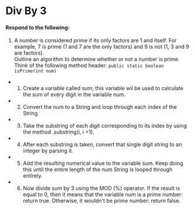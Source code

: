 # Div By 3
#### Respond to the following:

1. A number is considered *prime* if its only factors are 1 and itself. For example, 7 is prime (1 and 7 are the only factors) and 9 is not (1, 3 and 9 are factors).  
Outline an algorithm to determine whether or not a number is prime.  
Think of the following method header:
`public static boolean isPrime(int num)`

  * 1) Create a variable called sum; this variable wil be used to calculate the sum of every digit in the variable num.
  * 2) Convert the num to a String and loop through each index of the String.
  * 3) Take the substring of each digit corresponding to its index by using the method .substring(i, i +1).
  * 4) After each substring is taken, convert that single digit string to an integer by parsing it. 
  * 5) Add the resulting numerical value to the variable sum. Keep doing this until the entire length of the num String is looped through entirely.
  * 6) Now divide sum by 3 using the MOD (%) operator. If the result is equal to 0, then it means that the variable num is a prime number: return true. Otherwise, it wouldn't be prime number: return false.

